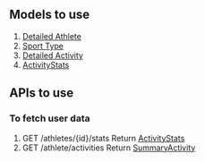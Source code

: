 ## Models to use

1. [Detailed Athlete](https://developers.strava.com/docs/reference/#api-models-DetailedAthlete)
2. [Sport Type](https://developers.strava.com/docs/reference/#api-models-SportType)
3. [Detailed Activity](https://developers.strava.com/docs/reference/#api-models-DetailedActivity)
4. [ActivityStats](https://developers.strava.com/docs/reference/#api-models-ActivityStats)

## APIs to use

### To fetch user data

1. GET /athletes/{id}/stats Return [ActivityStats](https://developers.strava.com/docs/reference/#api-models-ActivityStats)
2. GET /athlete/activities Return [SummaryActivity](https://developers.strava.com/docs/reference/#api-models-SummaryActivity)
